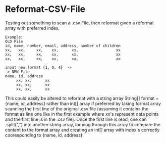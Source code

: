 # Reformat-CSV-File
Testing out something to scan a .csv File, then reformat given a reformat array with preferred index.

    Example:
    OLD File
    id, name, number, email, address, number of children
    xx,   xx,     xx,    xx,      xx,                 xx
    xx,   xx,     xx,    xx,      xx,                 xx
    xx,   xx,     xx,    xx,      xx,                 xx

    input new format {1, 0, 4}  ->
    -> NEW File
    name, id, address
         xx, xx,      xx
         xx, xx,      xx
         xx, xx,      xx

This could easily be altered to reformat with a string array String[] format = {name, id, address}
rather than int[] array if preferred by taking format array scanning the first line of the original .csv file (assuming
it contains the format as line one like in the first example where xx's represent data points and the first line is in the 
.csv file). Once the first line is read, one can .split(",") into another string array, looping through this array to compare
the content to the format array and creating an int[] array with index's correctly cooresponding to {name, id, address}.
